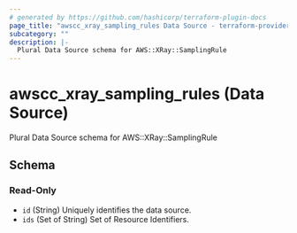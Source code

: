 ```yaml
---
# generated by https://github.com/hashicorp/terraform-plugin-docs
page_title: "awscc_xray_sampling_rules Data Source - terraform-provider-awscc"
subcategory: ""
description: |-
  Plural Data Source schema for AWS::XRay::SamplingRule
---
```


# awscc_xray_sampling_rules (Data Source)

Plural Data Source schema for AWS::XRay::SamplingRule



<!-- schema generated by tfplugindocs -->
## Schema

### Read-Only

- `id` (String) Uniquely identifies the data source.
- `ids` (Set of String) Set of Resource Identifiers.


